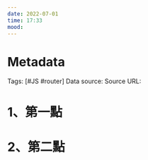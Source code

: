 ```yaml
---
date: 2022-07-01
time: 17:33
mood:
---
```

# Metadata
Tags: [#JS #router]
Data source: 
Source URL: []()



# 1、第一點


# 2、第二點
